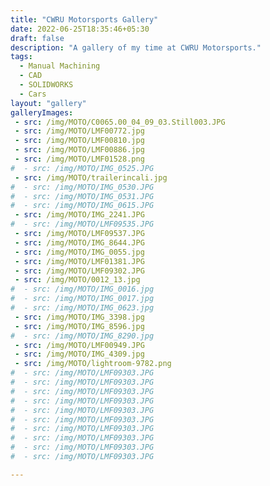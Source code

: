 ```yaml
---
title: "CWRU Motorsports Gallery"
date: 2022-06-25T18:35:46+05:30
draft: false
description: "A gallery of my time at CWRU Motorsports."
tags:
  - Manual Machining
  - CAD
  - SOLIDWORKS
  - Cars
layout: "gallery"
galleryImages:
 - src: /img/MOTO/C0065.00_04_09_03.Still003.JPG
 - src: /img/MOTO/LMF00772.jpg
 - src: /img/MOTO/LMF00810.jpg
 - src: /img/MOTO/LMF00886.jpg
 - src: /img/MOTO/LMF01528.png
#  - src: /img/MOTO/IMG_0525.JPG
 - src: /img/MOTO/trailerincali.jpg
#  - src: /img/MOTO/IMG_0530.JPG
#  - src: /img/MOTO/IMG_0531.JPG
#  - src: /img/MOTO/IMG_0615.JPG
 - src: /img/MOTO/IMG_2241.JPG
#  - src: /img/MOTO/LMF09535.JPG
 - src: /img/MOTO/LMF09537.JPG
 - src: /img/MOTO/IMG_8644.JPG
 - src: /img/MOTO/IMG_0055.jpg
 - src: /img/MOTO/LMF01381.JPG
 - src: /img/MOTO/LMF09302.JPG
 - src: /img/MOTO/0012_13.jpg
#  - src: /img/MOTO/IMG_0016.jpg
#  - src: /img/MOTO/IMG_0017.jpg
#  - src: /img/MOTO/IMG_0623.jpg
 - src: /img/MOTO/IMG_3398.jpg
 - src: /img/MOTO/IMG_8596.jpg
#  - src: /img/MOTO/IMG_8290.jpg
 - src: /img/MOTO/LMF00949.JPG
 - src: /img/MOTO/IMG_4309.jpg
 - src: /img/MOTO/lightroom-9782.png
#  - src: /img/MOTO/LMF09303.JPG
#  - src: /img/MOTO/LMF09303.JPG
#  - src: /img/MOTO/LMF09303.JPG
#  - src: /img/MOTO/LMF09303.JPG
#  - src: /img/MOTO/LMF09303.JPG
#  - src: /img/MOTO/LMF09303.JPG
#  - src: /img/MOTO/LMF09303.JPG
#  - src: /img/MOTO/LMF09303.JPG
#  - src: /img/MOTO/LMF09303.JPG
#  - src: /img/MOTO/LMF09303.JPG

---
```

